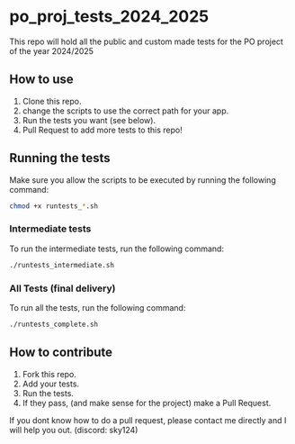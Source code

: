 # po_proj_tests_2024_2025

This repo will hold all the public and custom made tests for the PO project of the year 2024/2025

## How to use

1. Clone this repo.
2. change the scripts to use the correct path for your app.
3. Run the tests you want (see below).
4. Pull Request to add more tests to this repo!

## Running the tests

Make sure you allow the scripts to be executed by running the following command:

```bash
chmod +x runtests_*.sh
```

### Intermediate tests

To run the intermediate tests, run the following command:

```bash
./runtests_intermediate.sh
```

### All Tests (final delivery)

To run all the tests, run the following command:

```bash
./runtests_complete.sh
```

## How to contribute

1. Fork this repo.
2. Add your tests.
3. Run the tests.
4. If they pass, (and make sense for the project) make a Pull Request.

If you dont know how to do a pull request, please contact me directly and I will help you out. (discord: sky124)
